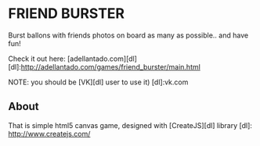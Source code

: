 FRIEND BURSTER
==========================================================================================================================
Burst ballons with friends photos on board as many as possible.. and have fun! 

Check it out here: [adellantado.com][dl] 
[dl]:http://adellantado.com/games/friend_burster/main.html

NOTE: you should be [VK][dl] user to use it)
[dl]:vk.com

About
--------------
That is simple html5 canvas game, designed with [CreateJS][dl] library 
[dl]: http://www.createjs.com/
